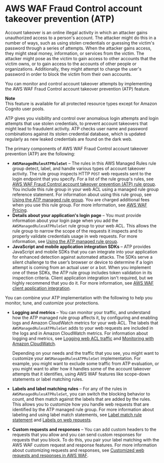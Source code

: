# AWS WAF Fraud Control account takeover prevention \(ATP\)<a name="waf-atp"></a>

Account takeover is an online illegal activity in which an attacker gains unauthorized access to a person's account\. The attacker might do this in a number of ways, such as using stolen credentials or guessing the victim's password through a series of attempts\. When the attacker gains access, they might steal money, information, or services from the victim\. The attacker might pose as the victim to gain access to other accounts that the victim owns, or to gain access to the accounts of other people or organizations\. Additionally, they might attempt to change the user's password in order to block the victim from their own accounts\. 

You can monitor and control account takeover attempts by implementing the AWS WAF Fraud Control account takeover prevention \(ATP\) feature\. 

**Note**  
This feature is available for all protected resource types except for Amazon Cognito user pools\.

ATP gives you visibility and control over anomalous login attempts and login attempts that use stolen credentials, to prevent account takeovers that might lead to fraudulent activity\. ATP checks user name and password combinations against its stolen credential database, which is updated regularly as new leaked credentials are found on the dark web\. 

The primary components of AWS WAF Fraud Control account takeover prevention \(ATP\) are the following: 
+ **`AWSManagedRulesATPRuleSet`** – The rules in this AWS Managed Rules rule group detect, label, and handle various types of account takeover activity\. The rule group inspects HTTP `POST` web requests sent to the login endpoint that you specify\. For a list of the rule group's rules, see [AWS WAF Fraud Control account takeover prevention \(ATP\) rule group](aws-managed-rule-groups-atp.md)\. You include this rule group in your web ACL using a managed rule group reference statement\. For information about using this rule group, see [Using the ATP managed rule group](waf-atp-rg-using.md)\. You are charged additional fees when you use this rule group\. For more information, see [AWS WAF Pricing](http://aws.amazon.com/waf/pricing/)\.
+ **Details about your application's login page** – You must provide information about your login page when you add the `AWSManagedRulesATPRuleSet` rule group to your web ACL\. This allows the rule group to narrow the scope of the requests it inspects and to properly validate credentials usage in web requests\. For more information, see [Using the ATP managed rule group](waf-atp-rg-using.md)\. 
+ **JavaScript and mobile application integration SDKs** – ATP provides JavaScript and mobile SDKs that you can integrate into your application for enhanced detection against automated attacks\. The SDKs serve a silent challenge to the user’s browser or device to determine if a login attempt is coming from an actual user or a bot\. When you implement one of these SDKs, the ATP rule group includes token validation in its inspection criteria\. Client application integration isn't required, but we highly recommend that you do it\. For more information, see [AWS WAF client application integration](waf-application-integration.md)\.

You can combine your ATP implementation with the following to help you monitor, tune, and customize your protections\. 
+ **Logging and metrics** – You can monitor your traffic, and understand how the ATP managed rule group affects it, by configuring and enabling logs and Amazon CloudWatch metrics for your web ACL\. The labels that `AWSManagedRulesATPRuleSet` adds to your web requests are included in the logs and in Amazon CloudWatch metrics\. For information about logging and metrics, see [Logging web ACL traffic](logging.md) and [Monitoring with Amazon CloudWatch](monitoring-cloudwatch.md)\.

  Depending on your needs and the traffic that you see, you might want to customize your `AWSManagedRulesATPRuleSet` implementation\. For example, you might want to exclude some traffic from ATP evaluation, or you might want to alter how it handles some of the account takeover attempts that it identifies, using AWS WAF features like scope\-down statements or label matching rules\. 
+ **Labels and label matching rules** – For any of the rules in `AWSManagedRulesATPRuleSet`, you can switch the blocking behavior to count, and then match against the labels that are added by the rules\. This allows you to customize how you handle web requests that are identified by the ATP managed rule group\. For more information about labeling and using label match statements, see [Label match rule statement](waf-rule-statement-type-label-match.md) and [Labels on web requests](waf-labels.md)\. 
+ **Custom requests and responses** – You can add custom headers to the requests that you allow and you can send custom responses for requests that you block\. To do this, you pair your label matching with the AWS WAF custom request and response features\. For more information about customizing requests and responses, see [Customized web requests and responses in AWS WAF](waf-custom-request-response.md)\.